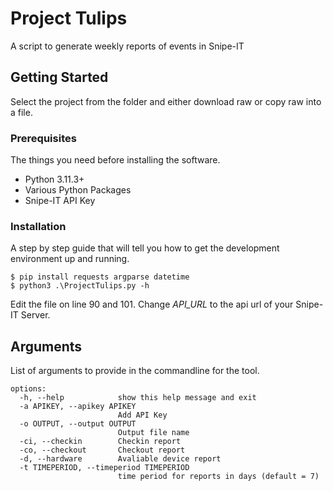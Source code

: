# Project Tulips

A script to generate weekly reports of events in Snipe-IT

## Getting Started

Select the project from the folder and either download raw or copy raw into a file.

### Prerequisites

The things you need before installing the software.

* Python 3.11.3+
* Various Python Packages
* Snipe-IT API Key

### Installation

A step by step guide that will tell you how to get the development environment up and running.

```
$ pip install requests argparse datetime
$ python3 .\ProjectTulips.py -h
```
Edit the file on line 90 and 101. Change *API_URL* to the api url of your Snipe-IT Server.
## Arguments

List of arguments to provide in the commandline for the tool.

```
options:
  -h, --help            show this help message and exit
  -a APIKEY, --apikey APIKEY
                        Add API Key
  -o OUTPUT, --output OUTPUT
                        Output file name
  -ci, --checkin        Checkin report
  -co, --checkout       Checkout report
  -d, --hardware        Avaliable device report
  -t TIMEPERIOD, --timeperiod TIMEPERIOD
                        time period for reports in days (default = 7)
```

